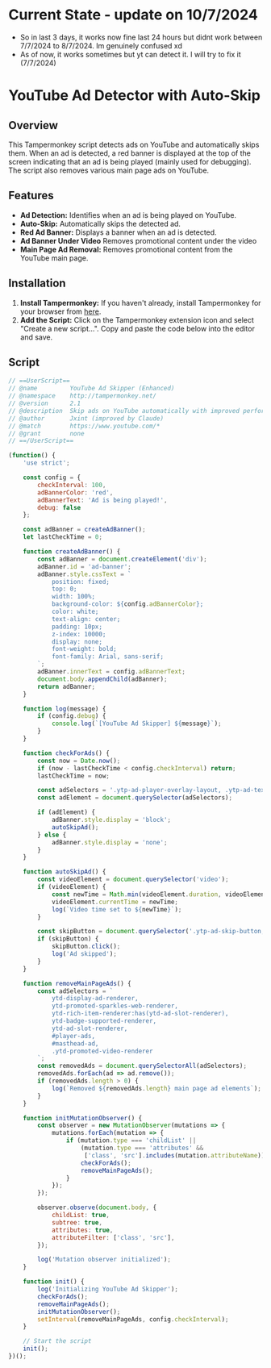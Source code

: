 # Current State - update on 10/7/2024
 - So in last 3 days, it works now fine last 24 hours but didnt work between 7/7/2024 to 8/7/2024. Im genuinely confused xd
 - As of now, it works sometimes but yt can detect it. I will try to fix it (7/7/2024)

# YouTube Ad Detector with Auto-Skip

## Overview

This Tampermonkey script detects ads on YouTube and automatically skips them. When an ad is detected, a red banner is displayed at the top of the screen indicating that an ad is being played (mainly used for debugging). The script also removes various main page ads on YouTube.

## Features

- **Ad Detection:** Identifies when an ad is being played on YouTube.
- **Auto-Skip:** Automatically skips the detected ad.
- **Red Ad Banner:** Displays a banner when an ad is detected.
- **Ad Banner Under Video** Removes promotional content under the video
- **Main Page Ad Removal:** Removes promotional content from the YouTube main page.

## Installation

1. **Install Tampermonkey:** If you haven't already, install Tampermonkey for your browser from [here](https://www.tampermonkey.net/).
2. **Add the Script:** Click on the Tampermonkey extension icon and select "Create a new script...". Copy and paste the code below into the editor and save.

## Script

```javascript
// ==UserScript==
// @name         YouTube Ad Skipper (Enhanced)
// @namespace    http://tampermonkey.net/
// @version      2.1
// @description  Skip ads on YouTube automatically with improved performance and features
// @author       Jxint (improved by Claude)
// @match        https://www.youtube.com/*
// @grant        none
// ==/UserScript==

(function() {
    'use strict';

    const config = {
        checkInterval: 100,
        adBannerColor: 'red',
        adBannerText: 'Ad is being played!',
        debug: false
    };

    const adBanner = createAdBanner();
    let lastCheckTime = 0;

    function createAdBanner() {
        const adBanner = document.createElement('div');
        adBanner.id = 'ad-banner';
        adBanner.style.cssText = `
            position: fixed;
            top: 0;
            width: 100%;
            background-color: ${config.adBannerColor};
            color: white;
            text-align: center;
            padding: 10px;
            z-index: 10000;
            display: none;
            font-weight: bold;
            font-family: Arial, sans-serif;
        `;
        adBanner.innerText = config.adBannerText;
        document.body.appendChild(adBanner);
        return adBanner;
    }

    function log(message) {
        if (config.debug) {
            console.log(`[YouTube Ad Skipper] ${message}`);
        }
    }

    function checkForAds() {
        const now = Date.now();
        if (now - lastCheckTime < config.checkInterval) return;
        lastCheckTime = now;

        const adSelectors = '.ytp-ad-player-overlay-layout, .ytp-ad-text, .ytp-ad-skip-button-container';
        const adElement = document.querySelector(adSelectors);

        if (adElement) {
            adBanner.style.display = 'block';
            autoSkipAd();
        } else {
            adBanner.style.display = 'none';
        }
    }

    function autoSkipAd() {
        const videoElement = document.querySelector('video');
        if (videoElement) {
            const newTime = Math.min(videoElement.duration, videoElement.currentTime + 100);
            videoElement.currentTime = newTime;
            log(`Video time set to ${newTime}`);
        }

        const skipButton = document.querySelector('.ytp-ad-skip-button, .ytp-ad-skip-button-container button, .ytp-ad-skip-button-text');
        if (skipButton) {
            skipButton.click();
            log('Ad skipped');
        }
    }

    function removeMainPageAds() {
        const adSelectors = `
            ytd-display-ad-renderer,
            ytd-promoted-sparkles-web-renderer,
            ytd-rich-item-renderer:has(ytd-ad-slot-renderer),
            ytd-badge-supported-renderer,
            ytd-ad-slot-renderer,
            #player-ads,
            #masthead-ad,
            .ytd-promoted-video-renderer
        `;
        const removedAds = document.querySelectorAll(adSelectors);
        removedAds.forEach(ad => ad.remove());
        if (removedAds.length > 0) {
            log(`Removed ${removedAds.length} main page ad elements`);
        }
    }

    function initMutationObserver() {
        const observer = new MutationObserver(mutations => {
            mutations.forEach(mutation => {
                if (mutation.type === 'childList' ||
                    (mutation.type === 'attributes' &&
                     ['class', 'src'].includes(mutation.attributeName))) {
                    checkForAds();
                    removeMainPageAds();
                }
            });
        });

        observer.observe(document.body, {
            childList: true,
            subtree: true,
            attributes: true,
            attributeFilter: ['class', 'src'],
        });

        log('Mutation observer initialized');
    }

    function init() {
        log('Initializing YouTube Ad Skipper');
        checkForAds();
        removeMainPageAds();
        initMutationObserver();
        setInterval(removeMainPageAds, config.checkInterval);
    }

    // Start the script
    init();
})();
```
